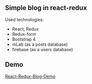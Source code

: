 ## Simple blog in react-redux

Used technologies:
- React, Redux
- Redux-form
- Bootstrap 4
- mLab (as a posts database)
- firebase (as a users database)

## Demo
[React-Redux-Blog-Demo](https://react-router-blog-decafmaniac.herokuapp.com/)
